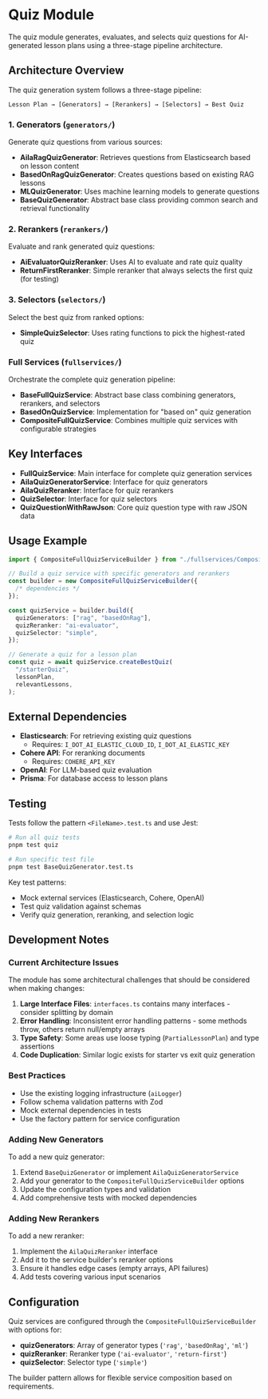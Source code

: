 # Quiz Module

The quiz module generates, evaluates, and selects quiz questions for AI-generated lesson plans using a three-stage pipeline architecture.

## Architecture Overview

The quiz generation system follows a three-stage pipeline:

```
Lesson Plan → [Generators] → [Rerankers] → [Selectors] → Best Quiz
```

### 1. Generators (`generators/`)

Generate quiz questions from various sources:

- **AilaRagQuizGenerator**: Retrieves questions from Elasticsearch based on lesson content
- **BasedOnRagQuizGenerator**: Creates questions based on existing RAG lessons
- **MLQuizGenerator**: Uses machine learning models to generate questions
- **BaseQuizGenerator**: Abstract base class providing common search and retrieval functionality

### 2. Rerankers (`rerankers/`)

Evaluate and rank generated quiz questions:

- **AiEvaluatorQuizReranker**: Uses AI to evaluate and rate quiz quality
- **ReturnFirstReranker**: Simple reranker that always selects the first quiz (for testing)

### 3. Selectors (`selectors/`)

Select the best quiz from ranked options:

- **SimpleQuizSelector**: Uses rating functions to pick the highest-rated quiz

### Full Services (`fullservices/`)

Orchestrate the complete quiz generation pipeline:

- **BaseFullQuizService**: Abstract base class combining generators, rerankers, and selectors
- **BasedOnQuizService**: Implementation for "based on" quiz generation
- **CompositeFullQuizService**: Combines multiple quiz services with configurable strategies

## Key Interfaces

- **FullQuizService**: Main interface for complete quiz generation services
- **AilaQuizGeneratorService**: Interface for quiz generators
- **AilaQuizReranker**: Interface for quiz rerankers
- **QuizSelector**: Interface for quiz selectors
- **QuizQuestionWithRawJson**: Core quiz question type with raw JSON data

## Usage Example

```typescript
import { CompositeFullQuizServiceBuilder } from "./fullservices/CompositeFullQuizServiceBuilder";

// Build a quiz service with specific generators and rerankers
const builder = new CompositeFullQuizServiceBuilder({
  /* dependencies */
});

const quizService = builder.build({
  quizGenerators: ["rag", "basedOnRag"],
  quizReranker: "ai-evaluator",
  quizSelector: "simple",
});

// Generate a quiz for a lesson plan
const quiz = await quizService.createBestQuiz(
  "/starterQuiz",
  lessonPlan,
  relevantLessons,
);
```

## External Dependencies

- **Elasticsearch**: For retrieving existing quiz questions
  - Requires: `I_DOT_AI_ELASTIC_CLOUD_ID`, `I_DOT_AI_ELASTIC_KEY`
- **Cohere API**: For reranking documents
  - Requires: `COHERE_API_KEY`
- **OpenAI**: For LLM-based quiz evaluation
- **Prisma**: For database access to lesson plans

## Testing

Tests follow the pattern `<FileName>.test.ts` and use Jest:

```bash
# Run all quiz tests
pnpm test quiz

# Run specific test file
pnpm test BaseQuizGenerator.test.ts
```

Key test patterns:

- Mock external services (Elasticsearch, Cohere, OpenAI)
- Test quiz validation against schemas
- Verify quiz generation, reranking, and selection logic

## Development Notes

### Current Architecture Issues

The module has some architectural challenges that should be considered when making changes:

1. **Large Interface Files**: `interfaces.ts` contains many interfaces - consider splitting by domain
2. **Error Handling**: Inconsistent error handling patterns - some methods throw, others return null/empty arrays
3. **Type Safety**: Some areas use loose typing (`PartialLessonPlan`) and type assertions
4. **Code Duplication**: Similar logic exists for starter vs exit quiz generation

### Best Practices

- Use the existing logging infrastructure (`aiLogger`)
- Follow schema validation patterns with Zod
- Mock external dependencies in tests
- Use the factory pattern for service configuration

### Adding New Generators

To add a new quiz generator:

1. Extend `BaseQuizGenerator` or implement `AilaQuizGeneratorService`
2. Add your generator to the `CompositeFullQuizServiceBuilder` options
3. Update the configuration types and validation
4. Add comprehensive tests with mocked dependencies

### Adding New Rerankers

To add a new reranker:

1. Implement the `AilaQuizReranker` interface
2. Add it to the service builder's reranker options
3. Ensure it handles edge cases (empty arrays, API failures)
4. Add tests covering various input scenarios

## Configuration

Quiz services are configured through the `CompositeFullQuizServiceBuilder` with options for:

- **quizGenerators**: Array of generator types (`'rag'`, `'basedOnRag'`, `'ml'`)
- **quizReranker**: Reranker type (`'ai-evaluator'`, `'return-first'`)
- **quizSelector**: Selector type (`'simple'`)

The builder pattern allows for flexible service composition based on requirements.
